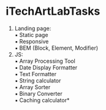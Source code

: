 # iTechArtLabTasks
1. Landing page:</br>
    ▪️ Static page</br>
    ▪️ Responsive</br>
    ▪️ BEM (Block, Element, Modifier)</br>
2. JS:</br>
    ▪️ Array Processing Tool</br>
    ▪️ Date Display Formatter</br>
    ▪️ Text Formatter</br>
    ▪️ String calculator</br>
    ▪️ Array Sorter</br>
    ▪️ Binary Converter</br>
    ▪️ Caching calculator*</br>
